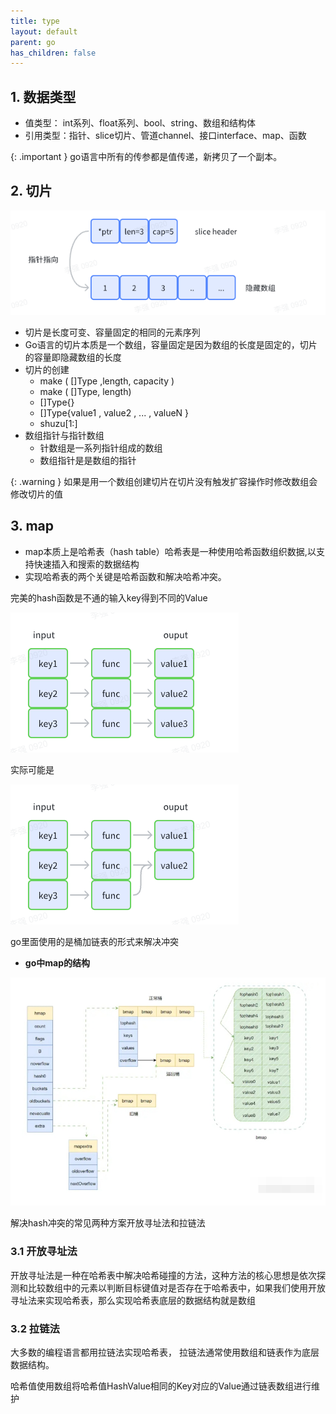 ```yaml
---
title: type
layout: default
parent: go
has_children: false
---
```



## 1. 数据类型

- 值类型： int系列、float系列、bool、string、数组和结构体  
- 引用类型：指针、slice切片、管道channel、接口interface、map、函数  

{: .important }
go语言中所有的传参都是值传递，新拷贝了一个副本。

## 2. 切片

![slice](/assets/images/go/slice.png)

- 切片是长度可变、容量固定的相同的元素序列
- Go语言的切片本质是一个数组，容量固定是因为数组的长度是固定的，切片的容量即隐藏数组的长度
- 切片的创建
  - make ( []Type ,length, capacity )
  - make ( []Type, length)
  - []Type{}
  - []Type{value1 , value2 , ... , valueN }
  - shuzu[1:]
- 数组指针与指针数组
  - 针数组是一系列指针组成的数组
  - 数组指针是是数组的指针

{: .warning }
如果是用一个数组创建切片在切片没有触发扩容操作时修改数组会修改切片的值  

## 3. map

- map本质上是哈希表（hash table）哈希表是一种使用哈希函数组织数据,以支持快速插入和搜索的数据结构
- 实现哈希表的两个关键是哈希函数和解决哈希冲突。

完美的hash函数是不通的输入key得到不同的Value

![map](/assets/images/go/map.png)

实际可能是

![map1](/assets/images/go/map1.png)

go里面使用的是桶加链表的形式来解决冲突

- **go中map的结构**

![map struct](/assets/images/go/map2.png)

解决hash冲突的常见两种方案开放寻址法和拉链法

### 3.1 开放寻址法

开放寻址法是一种在哈希表中解决哈希碰撞的方法，这种方法的核心思想是依次探测和比较数组中的元素以判断目标键值对是否存在于哈希表中，如果我们使用开放寻址法来实现哈希表，那么实现哈希表底层的数据结构就是数组

### 3.2 拉链法

大多数的编程语言都用拉链法实现哈希表， 拉链法通常使用数组和链表作为底层数据结构。  

哈希值使用数组将哈希值HashValue相同的Key对应的Value通过链表数组进行维护  
